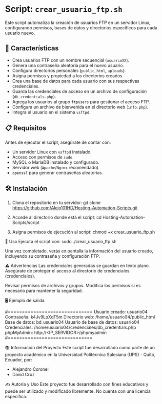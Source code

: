 # Script: `crear_usuario_ftp.sh`

Este script automatiza la creación de usuarios FTP en un servidor Linux, configurando permisos, bases de datos y directorios específicos para cada usuario nuevo.

## 🚀 Características

- Crea usuarios FTP con un nombre secuencial (`usuarioXX`).
- Genera una contraseña aleatoria para el nuevo usuario.
- Configura directorios personales (`public_html`, `uploads`).
- Asigna permisos y propiedad a los directorios creados.
- Crea una base de datos para cada usuario con sus respectivas credenciales.
- Guarda las credenciales de acceso en un archivo de configuración (`db_credentials.php`).
- Agrega los usuarios al grupo `ftpusers` para gestionar el acceso FTP.
- Configura un archivo de bienvenida en el directorio web (`info.php`).
- Integra el usuario en el sistema `vsftpd`.

## 📋 Requisitos

Antes de ejecutar el script, asegúrate de contar con:

- Un servidor Linux con `vsftpd` instalado.
- Acceso con permisos de `sudo`.
- MySQL o MariaDB instalado y configurado.
- Servidor web (`Apache`/`Nginx` recomendado).
- `openssl` para generar contraseñas aleatorias.

## 🛠️ Instalación

1. Clona el repositorio en tu servidor:
   git clone https://github.com/Alejo101HD/Hosting-Automation-Scripts.git
   
2. Accede al directorio donde está el script:
   cd Hosting-Automation-Scripts/script
   
3. Asigna permisos de ejecución al script:
   chmod +x crear_usuario_ftp.sh
   
🚀 Uso
Ejecuta el script con:
sudo ./crear_usuario_ftp.sh

Una vez completado, verás en pantalla la información del usuario creado, incluyendo su contraseña y configuración FTP.

⚠️ Advertencias
Las credenciales generadas se guardan en texto plano. Asegúrate de proteger el acceso al directorio de credenciales (credenciales).

Revisar permisos de archivos y grupos. Modifica los permisos si es necesario para mantener la seguridad.

🖥️ Ejemplo de salida

#==============================
Usuario creado: usuario04
Contraseña: k4Jv9LpXqT5m
Directorio web: /home/usuario04/public_html
Base de datos: bd_usuario04
Usuario de base de datos: usuario04
Credenciales: /home/usuario04/credenciales/db_credentials.php
phpMyAdmin: http://<IP_SERVIDOR>/phpmyadmin
#==============================

📚 Información del Proyecto
Este script fue desarrollado como parte de un proyecto académico en la Universidad Politécnica Salesiana (UPS) - Quito, Ecuador, por:

   - Alejandro Coronel
   - David Cruz

✍️ Autoría y Uso
Este proyecto fue desarrollado con fines educativos y puede ser utilizado y modificado libremente. No cuenta con una licencia específica.
